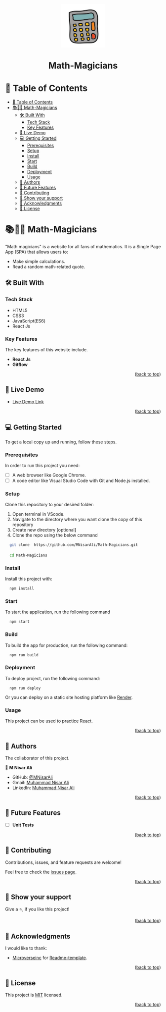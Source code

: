 <a name="readme-top"></a>

<div align="center">
  <img src="./public/favicon.ico" alt="logo" width="140"  height="auto" />
  <br/>
  <h1><b>Math-Magicians</b></h1>
</div>


# 📗 Table of Contents

- [📗 Table of Contents](#-table-of-contents)
- [📚🔢💯 Math-Magicians ](#-math-magicians-)
  - [🛠 Built With ](#-built-with-)
    - [Tech Stack ](#tech-stack-)
    - [Key Features ](#key-features-)
  - [🚀 Live Demo ](#-live-demo-)
  - [💻 Getting Started ](#-getting-started-)
    - [Prerequisites](#prerequisites)
    - [Setup](#setup)
    - [Install](#install)
    - [Start](#start)
    - [Build](#build)
    - [Deployment](#deployment)
    - [Usage](#usage)
  - [👥 Authors ](#-authors-)
  - [🔭 Future Features ](#-future-features-)
  - [🤝 Contributing ](#-contributing-)
  - [💖 Show your support ](#-show-your-support-)
  - [🙏 Acknowledgments ](#-acknowledgments-)
  - [📝 License ](#-license-)


<!-- PROJECT DESCRIPTION -->
# 📚🔢💯 Math-Magicians <a name="about-project"></a>

 "Math magicians" is a website for all fans of mathematics. It is a Single Page App (SPA) that allows users to:

- Make simple calculations.
- Read a random math-related quote.


<!-- BUILT WITH -->
## 🛠 Built With <a name="built-with"></a>

### Tech Stack <a name="tech-stack"></a>

 - HTML5
 - CSS3
 - JavaScript(ES6)
 - React Js

### Key Features <a name="key-features"></a>

The key features of this website include.

 - **React Js**
 - **Gitflow**


<p align="right">(<a href="#readme-top">back to top</a>)</p>


<!-- LIVE DEMO -->
## 🚀 Live Demo <a name="live-demo"></a>

- [Live Demo Link](https://mathmagicians-cicw.onrender.com/)


<p align="right">(<a href="#readme-top">back to top</a>)</p>


<!-- GETTING STARTED -->
## 💻 Getting Started <a name="getting-started"></a>

 To get a local copy up and running, follow these steps.

### Prerequisites

In order to run this project you need:

- [ ] A web browser like Google Chrome.
- [ ] A code editor like Visual Studio Code with Git and Node.js installed.

### Setup

Clone this repository to your desired folder:
1. Open terminal in VScode.
2. Navigate to the directory where you want clone the copy of this repository
3. Create new directory [optional]
4. Clone the repo using the below command

```sh
  git clone  https://github.com/MNisarAli/Math-Magicians.git

  cd Math-Magicians
```

### Install

Install this project with:

```sh
  npm install
```

### Start

To start the application, run the following command

```sh
  npm start
```

### Build

To build the app for production, run the following command:

```sh
  npm run build
```

### Deployment

To deploy project, run the following command:

```
  npm run deploy
```
Or you can deploy on a static site hosting platform like [Render](https://render.com/).

### Usage

This project can be used to practice React.


<p align="right">(<a href="#readme-top">back to top</a>)</p>


<!-- AUTHORS -->
## 👥 Authors <a name="authors"></a>

The collaborator of this project.

👤 **M Nisar Ali**

- GitHub: [@MNisarAli](https://github.com/MNisarAli)
- Gmail: [Muhammad Nisar Ali](mailto:dr.nisaralig@gmail.com)
- LinkedIn: [Muhammad Nisar Ali](https://linkedin.com/in/muhammad-nisar-ali-45a865251)


<p align="right">(<a href="#readme-top">back to top</a>)</p>


<!-- FUTURE FEATURES -->
## 🔭 Future Features <a name="future-features"></a>

- [ ] **Unit Tests**

<p align="right">(<a href="#readme-top">back to top</a>)</p>


<!-- CONTRIBUTING -->
## 🤝 Contributing <a name="contributing"></a>

Contributions, issues, and feature requests are welcome!

Feel free to check the [issues page](https://github.com/MNisarAli/Math-Magicians/issues).


<p align="right">(<a href="#readme-top">back to top</a>)</p>


<!-- SUPPORT -->
## 💖 Show your support <a name="support"></a>

Give a ⭐️, if you like this project!


<p align="right">(<a href="#readme-top">back to top</a>)</p>


<!-- ACKNOWLEDGEMENTS -->
## 🙏 Acknowledgments <a name="acknowledgements"></a>

I would like to thank:
- [Microverseinc](https://github.com/microverseinc) for [Readme-template](https://github.com/microverseinc/readme-template).


<p align="right">(<a href="#readme-top">back to top</a>)</p>


<!-- LICENSE -->
## 📝 License <a name="license"></a>

This project is [MIT](./LICENSE) licensed.


<p align="right">(<a href="#readme-top">back to top</a>)</p>
